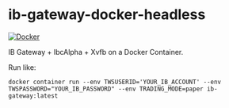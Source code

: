 # ib-gateway-docker-headless

[![Docker](https://github.com/mfrener/ib-gateway-docker-headless/actions/workflows/docker-publish.yml/badge.svg)](https://github.com/mfrener/ib-gateway-docker-headless/actions/workflows/docker-publish.yml)

IB Gateway + IbcAlpha + Xvfb on a Docker Container.

Run like:
```
docker container run --env TWSUSERID='YOUR_IB_ACCOUNT' --env TWSPASSWORD="YOUR_IB_PASSWORD" --env TRADING_MODE=paper ib-gateway:latest
```
